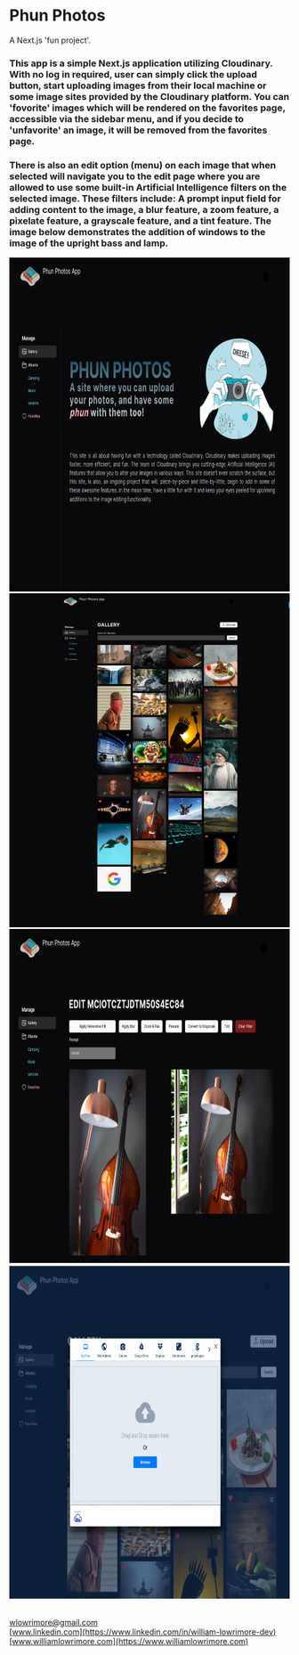 # Phun Photos

A Next.js 'fun project'.

### This app is a simple Next.js application utilizing Cloudinary. With no log in required, user can simply click the upload button, start uploading images from their local machine or some image sites provided by the Cloudinary platform. You can 'fovorite' images which will be rendered on the favorites page, accessible via the sidebar menu, and if you decide to 'unfavorite' an image, it will be removed from the favorites page.

### There is also an edit option (menu) on each image that when selected will navigate you to the edit page where you are allowed to use some built-in Artificial Intelligence filters on the selected image. These filters include: A prompt input field for adding content to the image, a blur feature, a zoom feature, a pixelate feature, a grayscale feature, and a tint feature. The image below demonstrates the addition of windows to the image of the upright bass and lamp.

<img src='./public/ss-home.webp' alt='homepage' width='800' height='600' />
<img src='./public/ss-gall.webp' alt='homepage' width='800' height='600' />
<img src='./public/ss-ai.webp' alt='homepage' width='800' height='600' />
<img src='./public/ss-upload.webp' alt='homepage' width='800' height='600' />
<br /><br />

[wlowrimore@gmail.com](mailto://wlowrimore@gmail.com)<br/>
[www.linkedin.com](https://www.linkedin.com/in/william-lowrimore-dev)<br/>
[www.williamlowrimore.com](https://www.williamlowrimore.com)
